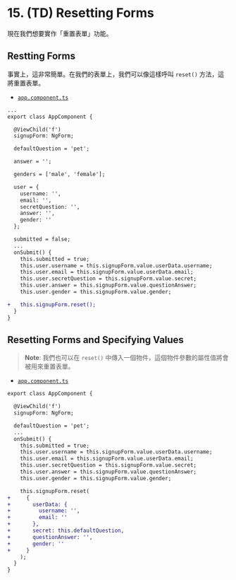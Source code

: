 # 15. (TD) Resetting Forms

現在我們想要實作「重置表單」功能。

## Restting Forms

事實上，這非常簡單。在我們的表單上，我們可以像這樣呼叫 `reset()` 方法，這將重置表單。

- [`app.component.ts`](../../forms-td-app/src/app/app.component.ts)

```diff
...
export class AppComponent {

  @ViewChild('f')
  signupForm: NgForm;

  defaultQuestion = 'pet';

  answer = '';

  genders = ['male', 'female'];

  user = {
    username: '',
    email: '',
    secretQuestion: '',
    answer: '',
    gender: ''
  };

  submitted = false;
  ...
  onSubmit() {
    this.submitted = true;
    this.user.username = this.signupForm.value.userData.username;
    this.user.email = this.signupForm.value.userData.email;
    this.user.secretQuestion = this.signupForm.value.secret;
    this.user.answer = this.signupForm.value.questionAnswer;
    this.user.gender = this.signupForm.value.gender;

+   this.signupForm.reset();
  }
}
```

## Resetting Forms and Specifying Values

> **Note**:
> 我們也可以在 `reset()` 中傳入一個物件，這個物件參數的屬性值將會被用來重置表單。

- [`app.component.ts`](../../forms-td-app/src/app/app.component.ts)

```diff
export class AppComponent {

  @ViewChild('f')
  signupForm: NgForm;

  defaultQuestion = 'pet';
  ...
  onSubmit() {
    this.submitted = true;
    this.user.username = this.signupForm.value.userData.username;
    this.user.email = this.signupForm.value.userData.email;
    this.user.secretQuestion = this.signupForm.value.secret;
    this.user.answer = this.signupForm.value.questionAnswer;
    this.user.gender = this.signupForm.value.gender;

    this.signupForm.reset(
+     {
+       userData: {
+         username: '',
+         email: ''
+       },
+       secret: this.defaultQuestion,
+       questionAnswer: '',
+       gender: ''
+     }
    );
  }
}
```